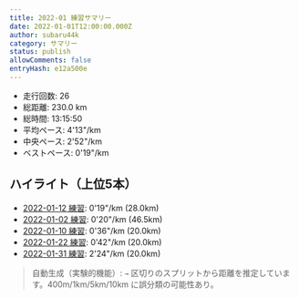 ```yaml
---
title: 2022-01 練習サマリー
date: 2022-01-01T12:00:00.000Z
author: subaru44k
category: サマリー
status: publish
allowComments: false
entryHash: e12a500e
---
```

- 走行回数: 26
- 総距離: 230.0 km
- 総時間: 13:15:50
- 平均ペース: 4'13"/km
- 中央ペース: 2'52"/km
- ベストペース: 0'19"/km

## ハイライト（上位5本）
- [2022-01-12 練習](/2022-01-12-464bbbeef2701ac3cadd8a18e5a58692/): 0'19"/km (28.0km)
- [2022-01-02 練習](/2022-01-02-0a548e8ecdd5b122e1ed838b7366467f/): 0'20"/km (46.5km)
- [2022-01-10 練習](/2022-01-10-5b307942e65eb62016bcd162809ff882/): 0'36"/km (20.0km)
- [2022-01-22 練習](/2022-01-22-d4a45e1ed4417daf6a6d3221da344d48/): 0'42"/km (20.0km)
- [2022-01-31 練習](/2022-01-31-d9fba9552eba93653cbe6aeed99a906a/): 2'24"/km (20.0km)

> 自動生成（実験的機能）: `→` 区切りのスプリットから距離を推定しています。400m/1km/5km/10km に誤分類の可能性あり。
